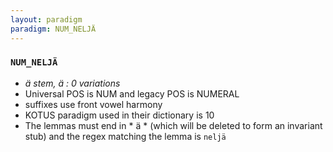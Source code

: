 ```yaml
---
layout: paradigm
paradigm: NUM_NELJÄ
---
```

### ` NUM_NELJÄ `

* _ä stem, ä : 0 variations_
* Universal POS is NUM and legacy POS is NUMERAL
* suffixes use front vowel harmony
* KOTUS paradigm used in their dictionary is 10
* The lemmas must end in * ä * (which will be deleted to form an invariant stub) and the regex matching the lemma is ` neljä `
